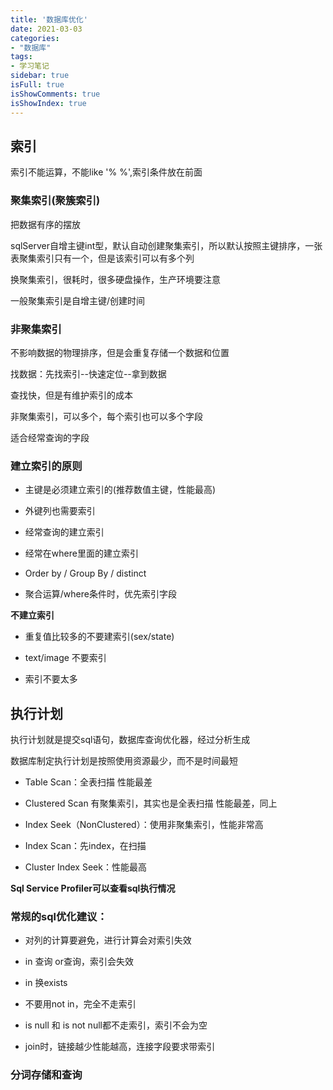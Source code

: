 ```yaml
---
title: '数据库优化'
date: 2021-03-03
categories:
- "数据库"
tags:
- 学习笔记
sidebar: true
isFull: true
isShowComments: true
isShowIndex: true
---
```


## 索引

索引不能运算，不能like '% %',索引条件放在前面

### 聚集索引(聚簇索引)

把数据有序的摆放

sqlServer自增主键int型，默认自动创建聚集索引，所以默认按照主键排序，一张表聚集索引只有一个，但是该索引可以有多个列

换聚集索引，很耗时，很多硬盘操作，生产环境要注意

一般聚集索引是自增主键/创建时间

### 非聚集索引

不影响数据的物理排序，但是会重复存储一个数据和位置

找数据：先找索引--快速定位--拿到数据

查找快，但是有维护索引的成本

非聚集索引，可以多个，每个索引也可以多个字段

适合经常查询的字段

### 建立索引的原则

 - 主键是必须建立索引的(推荐数值主键，性能最高)

 - 外键列也需要索引

 - 经常查询的建立索引

 - 经常在where里面的建立索引

 - Order by / Group By / distinct

 - 聚合运算/where条件时，优先索引字段

**不建立索引**

 - 重复值比较多的不要建索引(sex/state)

 - text/image 不要索引

 - 索引不要太多

## 执行计划 

执行计划就是提交sql语句，数据库查询优化器，经过分析生成

数据库制定执行计划是按照使用资源最少，而不是时间最短

 - Table Scan：全表扫描  性能最差

 - Clustered Scan 有聚集索引，其实也是全表扫描  性能最差，同上

 - Index Seek（NonClustered）：使用非聚集索引，性能非常高

 - Index Scan：先index，在扫描

 - Cluster Index Seek：性能最高


**Sql Service Profiler可以查看sql执行情况**

### 常规的sql优化建议：

- 对列的计算要避免，进行计算会对索引失效

- in 查询  or查询，索引会失效

- in 换exists

- 不要用not in，完全不走索引

- is null 和 is not null都不走索引，索引不会为空

- join时，链接越少性能越高，连接字段要求带索引


### 分词存储和查询
